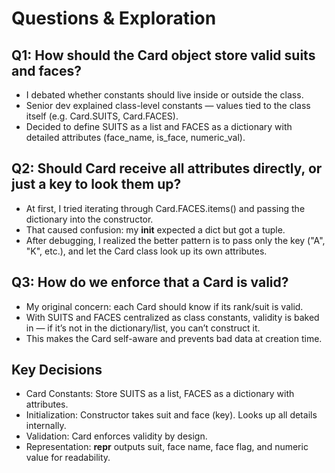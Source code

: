 # Questions & Exploration

## Q1: How should the Card object store valid suits and faces?

- I debated whether constants should live inside or outside the class.
- Senior dev explained class-level constants — values tied to the class itself (e.g. Card.SUITS, Card.FACES).
- Decided to define SUITS as a list and FACES as a dictionary with detailed attributes (face_name, is_face, numeric_val).

## Q2: Should Card receive all attributes directly, or just a key to look them up?

- At first, I tried iterating through Card.FACES.items() and passing the dictionary into the constructor.
- That caused confusion: my __init__ expected a dict but got a tuple.
- After debugging, I realized the better pattern is to pass only the key ("A", "K", etc.), and let the Card class look up its own attributes.

## Q3: How do we enforce that a Card is valid?

- My original concern: each Card should know if its rank/suit is valid.
- With SUITS and FACES centralized as class constants, validity is baked in — if it’s not in the dictionary/list, you can’t construct it.
- This makes the Card self-aware and prevents bad data at creation time.

## Key Decisions

- Card Constants: Store SUITS as a list, FACES as a dictionary with attributes.
- Initialization: Constructor takes suit and face (key). Looks up all details internally.
- Validation: Card enforces validity by design.
- Representation: __repr__ outputs suit, face name, face flag, and numeric value for readability.